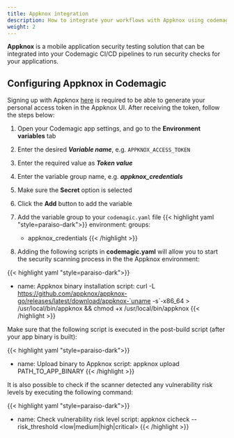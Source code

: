 ```yaml
---
title: Appknox integration
description: How to integrate your workflows with Appknox using codemagic.yaml
weight: 2
---
```


**Appknox** is a mobile application security testing solution that can be integrated into your Codemagic CI/CD pipelines to run security checks for your applications.


## Configuring Appknox in Codemagic

Signing up with Appknox [here](https://www.appknox.com/) is required to be able to generate your personal access token in the Appknox UI. After receiving the token, follow the steps below:

1. Open your Codemagic app settings, and go to the **Environment variables** tab
2. Enter the desired **_Variable name_**, e.g. `APPKNOX_ACCESS_TOKEN`
3. Enter the required value as **_Token value_**
4. Enter the variable group name, e.g. **_appknox_credentials_**
5. Make sure the **Secret** option is selected
6. Click the **Add** button to add the variable

7. Add the variable group to your `codemagic.yaml` file
{{< highlight yaml "style=paraiso-dark">}}
  environment:
    groups:
      - appknox_credentials
{{< /highlight >}}

8. Adding the following scripts in **codemagic.yaml** will allow you to start the security scanning process in the the Appknox environment:


{{< highlight yaml "style=paraiso-dark">}}
  - name: Appknox binary installation
    script: curl -L https://github.com/appknox/appknox-go/releases/latest/download/appknox-`uname -s`-x86_64 > /usr/local/bin/appknox && chmod +x /usr/local/bin/appknox 
{{< /highlight >}}

Make sure that the following script is executed in the post-build script (after your app binary is built):

{{< highlight yaml "style=paraiso-dark">}}
  - name: Upload binary to Appknox
    script: appknox upload PATH_TO_APP_BINARY
{{< /highlight >}}

It is also possible to check if the scanner detected any vulnerability risk levels by executing the following command:

{{< highlight yaml "style=paraiso-dark">}}
  - name: Check vulnerability risk level
    script: appknox cicheck <file-id> --risk_threshold <low|medium|high|critical>
{{< /highlight >}}

